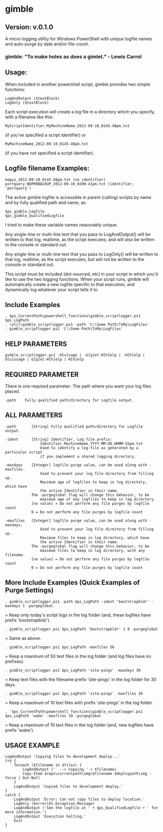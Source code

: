 gimble
======
Version: v.0.1.0
----------------

A micro logging utility for Windows PowerShell with unique logfile names and auto-purge by date and/or file-count.

### gimble: "To make holes as does a gimlet." - Lewis Carrol 

Usage:
------

When included in another powershell script, 
gimble provides two simple functions:

    LogAndOutput ($textBlock)
    LogOnly ($textBlock)    

Each script execution will create a log file in a directory 
which you specify, with a filename like this: 

    MyScriptIdentifier_MyMachineName_2012-09-10_0145-48pm.txt

(if you've specified a script identifier)
or

    MyMachineName_2012-09-10_0145-48pm.txt

(if you have not specified a script identifier).

Logfile filename Examples:
--------------------------

    magus_2012-09-10_0145-48pm.txt (no identifier)
    portquery_NDPRRBACKUP_2012-09-10_0200-41pm.txt (identifier, 'portquery')

The active gimble logfile is accessible in parent (calling) scripts
by name and by fully qualified path and name, as:

    $ps_gimble_Logfile
    $ps_gimble_QualifiedLogfile

I tried to make these variable names reasonably unique.

Any single-line or multi-line text that you pass to
LogAndOutput() will be written to that log, realtime,
as the script executes, and will also be written to
the console or standard out.
     
Any single-line or multi-line text that you pass to
LogOnly() will be written to that log, realtime,
as the script executes, but will not be written to
the console or standard out.
    
This script must be included (dot-sourced, etc) in your script
in which you'd like to use the two logging functions. 
When your script runs, gimble will automatically create a new 
logfile specific to that execution, and dynamically log
whatever your script tells it to.

Include Examples
----------------

    . $ps_CurrentPath\powershell_functions\gimble_scriptlogger.ps1 $ps_LogPath
    . \util\gimble_scriptlogger.ps1 -path 'C:\Some Path\ToMy\LogFiles'
    . gimble_scriptlogger.ps1 'C:\Some Path\ToMy\LogFiles'

HELP PARAMETERS
---------------

    gimble_scriptlogger.ps1 -U[u]sage | -G[g]et-H[h]elp | -H[h]elp | U[u]usage | G[g]et-H[h]elp | H[h]elp 

REQUIRED PARAMETER
------------------

There is one required parameter: The path where you want your log files placed.

	-path    Fully qualified path/directory for Logfile output.
  
ALL PARAMETERS
--------------

    -path       [String] Fully qualified path/directory for Logfile output.

    -ident      [String] Identifier, Log file prefix: 
                    Identifier_MachineName_YYYY-MM-DD_HHMM-SSpm.txt
                    Used to identify a log-file as generated by a particular script
                    if you implement a shared logging directory.

    -maxdays    [Integer] logfile purge value, can be used along with -maxfiles.
                    Used to prevent your log file directory from filling up.
                    Maximum age of logfiles to keep in log directory, which have
                    the active Identifier in their name.
                The -purgeglobal flag will change this behavior, to be
                    maximum age of any logfiles to keep in log directory.
                [no value] = Do not perform any file purges by logfile count
                0 = Do not perform any file purges by logfile count

    -maxfiles   [Integer] logfile purge value, can be used along with -maxdays.
    	            Used to prevent your log file directory from filling up.
                    Maximum files to keep in log directory, which have
                    the active Identifier in their name.
                The -purgeglobal flag will change this behavior, to be
	                maximum files to keep in log directory, with any filename.
                [no value] = Do not perform any file purges by logfile count
                0 = Do not perform any file purges by logfile count

More Include Examples (Quick Examples of Purge Settings)
--------------------------------------------------------

   	. gimble_scriptlogger.ps1 -path $ps_LogPath -ident 'bootstrapbldr' -maxdays 1 -purgeglobal

= Keep only today's script logs in the log folder (and, these logfiles have prefix 'bootstrapbldr').

    . gimble_scriptlogger.ps1 $ps_LogPath 'bootstrapbldr' 1 0 -purgeglobal

= Same as above.

    . gimble_scriptlogger.ps1 $ps_LogPath -maxfiles 50

= Keep a maximum of 50 text files in the log folder (and log files have no prefixes).

    . gimble_scriptlogger.ps1 $ps_LogPath 'site-pings' -maxdays 30

= Keep text files with the filename prefix 'site-pings' in the log folder for 30 days.

    . gimble_scriptlogger.ps1 $ps_LogPath 'site-pings' -maxfiles 10

= Keep a maximum of 10 text files with prefix 'site-pings' in the log folder.

    . `$ps_CurrentPath\powershell_functions\gimble_scriptlogger.ps1 $ps_LogPath 'wabe' -maxfiles 10 -purgeglobal

= Keep a maximum of 10 text files in the log folder (and, new logfiles have prefix 'wabe').


USAGE EXAMPLE
-------------
    
    LogAndOutput 'Copying files to development deploy...'
    try {
        foreach ($filename in $files) {
            LogAndOutput ('  --> Copying ' + $filename)
            Copy-Item $repo\currentpath\img\$filename $deploypath\img -force | Out-Null
        }
        LogAndOutput 'Copied files to development deploy.'
    }
    catch {
        LogAndOutput 'Error: Can not copy files to deploy location.'
        LogOnly ($error[0].Exception.Message)
        LogAndOutput ('See the logfile at ' + $ps_QualifiedLogfile + ' for more information.')
        LogAndOutput 'Execution halting.'
        Exit
    }
